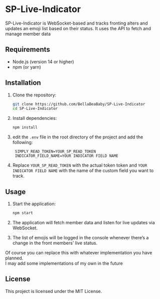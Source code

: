 # SP-Live-Indicator

SP-Live-Indicator is WebSocket-based and tracks fronting alters and updates an emoji list based on their status. It uses the API to fetch and manage member data

## Requirements

- Node.js (version 14 or higher)
- npm (or yarn)

## Installation

1. Clone the repository:

   ```bash
   git clone https://github.com/BellaBeaBaby/SP-Live-Indicator
   cd SP-Live-Indicator
   ```

2. Install dependencies:

   ```bash
   npm install
   ```

3. edit the `.env` file in the root directory of the project and add the following:

   ```env
    SIMPLY_READ_TOKEN=YOUR_SP_READ_TOKEN
    INDICATOR_FIELD_NAME=YOUR INDICATOR FIELD NAME
   ```

4. Replace `YOUR_SP_READ_TOKEN` with the actual token token and `YOUR INDICATOR FIELD NAME` with the name of the custom field you want to track.

## Usage

1. Start the application:

   ```bash
   npm start
   ```

2. The application will fetch member data and listen for live updates via WebSocket. 
3. The list of emojis will be logged in the console whenever there’s a change in the front members' live status. 

Of course you can replace this with whatever implementation you have planned.\
I may add some implementations of my own in the future

## License

This project is licensed under the MIT License.
